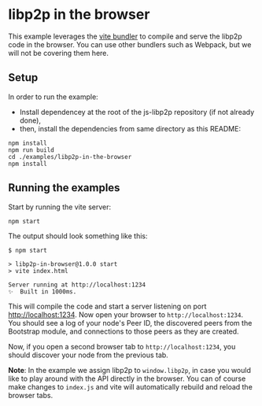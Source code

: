 # libp2p in the browser

This example leverages the [vite bundler](https://vitejs.dev/) to compile and serve the libp2p code in the browser. You can use other bundlers such as Webpack, but we will not be covering them here.

## Setup

In order to run the example:

- Install dependencey at the root of the js-libp2p repository (if not already done),
- then, install the dependencies from same directory as this README:

```
npm install
npm run build
cd ./examples/libp2p-in-the-browser
npm install
```

## Running the examples

Start by running the vite server:

```
npm start
```

The output should look something like this:

```log
$ npm start

> libp2p-in-browser@1.0.0 start
> vite index.html

Server running at http://localhost:1234
✨  Built in 1000ms.
```

This will compile the code and start a server listening on port [http://localhost:1234](http://localhost:1234). Now open your browser to `http://localhost:1234`. You should see a log of your node's Peer ID, the discovered peers from the Bootstrap module, and connections to those peers as they are created.

Now, if you open a second browser tab to `http://localhost:1234`, you should discover your node from the previous tab.

**Note**: In the example we assign libp2p to `window.libp2p`, in case you would like to play around with the API directly in the browser. You can of course make changes to `index.js` and vite will automatically rebuild and reload the browser tabs.

